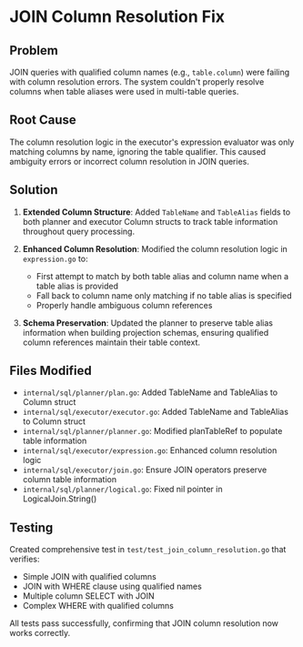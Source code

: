 # JOIN Column Resolution Fix

## Problem
JOIN queries with qualified column names (e.g., `table.column`) were failing with column resolution errors. The system couldn't properly resolve columns when table aliases were used in multi-table queries.

## Root Cause
The column resolution logic in the executor's expression evaluator was only matching columns by name, ignoring the table qualifier. This caused ambiguity errors or incorrect column resolution in JOIN queries.

## Solution
1. **Extended Column Structure**: Added `TableName` and `TableAlias` fields to both planner and executor Column structs to track table information throughout query processing.

2. **Enhanced Column Resolution**: Modified the column resolution logic in `expression.go` to:
   - First attempt to match by both table alias and column name when a table alias is provided
   - Fall back to column name only matching if no table alias is specified
   - Properly handle ambiguous column references

3. **Schema Preservation**: Updated the planner to preserve table alias information when building projection schemas, ensuring qualified column references maintain their table context.

## Files Modified
- `internal/sql/planner/plan.go`: Added TableName and TableAlias to Column struct
- `internal/sql/executor/executor.go`: Added TableName and TableAlias to Column struct
- `internal/sql/planner/planner.go`: Modified planTableRef to populate table information
- `internal/sql/executor/expression.go`: Enhanced column resolution logic
- `internal/sql/executor/join.go`: Ensure JOIN operators preserve column table information
- `internal/sql/planner/logical.go`: Fixed nil pointer in LogicalJoin.String()

## Testing
Created comprehensive test in `test/test_join_column_resolution.go` that verifies:
- Simple JOIN with qualified columns
- JOIN with WHERE clause using qualified names
- Multiple column SELECT with JOIN
- Complex WHERE with qualified columns

All tests pass successfully, confirming that JOIN column resolution now works correctly.
